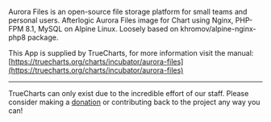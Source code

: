 Aurora Files is an open-source file storage platform for small teams and personal users. Afterlogic Aurora Files image for Chart using Nginx, PHP-FPM 8.1, MySQL on Alpine Linux. Loosely based on khromov/alpine-nginx-php8 package.

This App is supplied by TrueCharts, for more information visit the manual: [https://truecharts.org/charts/incubator/aurora-files](https://truecharts.org/charts/incubator/aurora-files)

---

TrueCharts can only exist due to the incredible effort of our staff.
Please consider making a [donation](https://truecharts.org/sponsor) or contributing back to the project any way you can!
